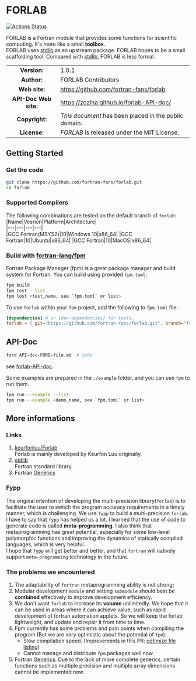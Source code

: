 # FORLAB

[![Actions Status](https://github.com/fortran-fans/forlab/workflows/fpm/badge.svg)](https://github.com/fortran-fans/forlab/actions)

FORLAB is a Fortran module that provides some functions for scientific computing.
It's more like a small **toolbox**.  
FORLAB uses [stdlib](https://github.com/fortran-lang/stdlib) as an upstream package. FORLAB hopes to be a small scaffolding tool. Compared with [stdlib](https://github.com/fortran-lang/stdlib), FORLAB is less formal.

| | |  
|:-:|---|
| **Version:** | 1.0.1 |
| **Author:** | FORLAB Contributors |
| **Web site:** | https://github.com/fortran-fans/forlab |
| **API-Doc Web site:** | https://zoziha.github.io/forlab-API-doc/ |
| **Copyright:** | _This document_ has been placed in the public domain. |
| **License:** | _FORLAB_ is released under the MIT License. |

## Getting Started
### Get the code

```bash
git clone https://github.com/fortran-fans/forlab.git
cd forlab
```

### Supported Compilers

The following combinations are tested on the default branch of `forlab`:  
|Name|Vesrion|Platform|Architecture|  
|---|---|---|---|  
|GCC Fortran(MSYS2)|10|Windows 10|x86_64|
|GCC Fortran|10|Ubuntu|x86_64|
|GCC Fortran|10|MacOS|x86_64|

### Build with [fortran-lang/fpm](https://github.com/fortran-lang/fpm)
Fortran Package Manager (fpm) is a great package manager and build system for Fortran.
You can build using provided `fpm.toml`:
```bash
fpm build
fpm test --list
fpm test <test_name, see `fpm.toml` or list>
```

To use `forlab` within your `fpm` project, add the following to `fpm.toml` file:
```toml
[dependencies] # or [dev-dependencies] for tests.
forlab = { git="https://github.com/fortran-fans/forlab.git", branch="forlab-fpm" }
```

## API-Doc

```bash
ford API-doc-FORD-file.md  # todo
```
see [forlab-API-doc](https://fortran-fans.github.io/forlab/page/specs/index.html).

Some examples are prepared in the `./example` folder, and you can use `fpm` to run them.
```sh
fpm run --example --list
fpm run --example <demo_name, see `fpm.toml` or list>
```

## More informations

### Links
1. [keurfonluu/Forlab](https://github.com/keurfonluu/Forlab)  
    Forlab is mainly developed by Keurfon Luu originally.
2. [stdlib](https://github.com/fortran-lang/stdlib)  
   Fortran standard library.
3. Fortran [Generics](https://github.com/j3-fortran/generics)

### Fypp
The original intention of developing the multi-precision library(`forlab`) is 
to facilitate the user to switch the program accuracy requirements in a timely manner, 
which is challenging. We use `fypp` to build a multi-precision `forlab`. 
I have to say that `fypp` has helped us a lot. I learned that the use of code 
to generate code is called **meta-programming**. I also think that metaprogramming 
has great potential, especially for some low-level polymorphic functions and 
improving the dynamics of statically compiled languages, which is very helpful.  
I hope that `fypp` will get better and better, and that `fortran` will natively 
support `meta-programming` technology in the future.

### The problems we encountered
1. The adaptability of `fortran` metaprogramming ability is not strong;
2. Modular development `module` and setting `submodule` should best be **combined** effectively to improve development efficiency.
3. We don't want `forlab` to increase its **volume** unlimitedly. We hope that 
it can be used in areas where it can achieve value, such as rapid development 
of fortran automation applets. So we will keep the forlab lightweight, and 
update and repair it from time to time.
4. Fpm currently has some problems and pain points when compiling the program (But we are very optimistic about the potential of `fpm`):
   + Slow compilation speed. (Improvements in this PR: [optimize file listing](https://github.com/fortran-lang/fpm/pull/507))
   + Cannot manage and distribute `fpm` packages well now.
5. Fortran [Generics](https://github.com/j3-fortran/generics): Due to the lack of more complete generics, certain functions such as multiple precision and multiple array dimensions cannot be implemented now.